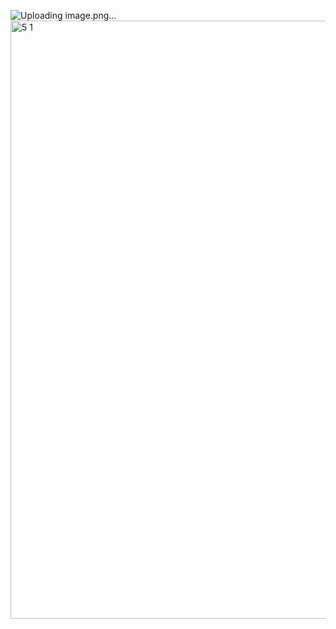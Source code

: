 ![Uploading image.png…]()
<img width="1911" height="957" alt="5 1" src="https://github.com/user-attachments/assets/d6b1086f-e385-413c-8d0f-62bbb129dae0" />
